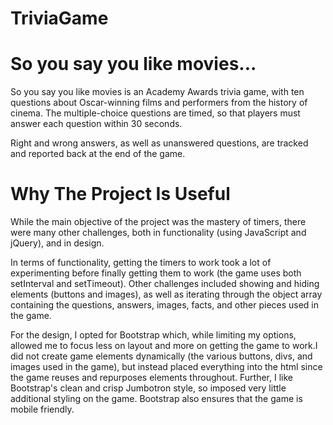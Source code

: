 # TriviaGame

# So you say you like movies...

So you say you like movies is an Academy Awards trivia game, with ten questions about Oscar-winning films and performers from the history of cinema. The multiple-choice questions are timed, so that players must answer each question within 30 seconds. 

Right and wrong answers, as well as unanswered questions, are tracked and reported back at the end of the game.

# Why The Project Is Useful

While the main objective of the project was the mastery of timers, there were many other challenges, both in functionality (using JavaScript and jQuery), and in design. 

In terms of functionality, getting the timers to work took a lot of experimenting before finally getting them to work (the game uses both setInterval and setTimeout). Other challenges included showing and hiding elements (buttons and images), as well as iterating through the object array containing the questions, answers, images, facts, and other pieces used in the game. 

For the design, I opted for Bootstrap which, while limiting my options, allowed me to focus less on layout and more on getting the game to work.I did not create game elements dynamically (the various buttons, divs, and images used in the game), but instead placed everything into the html since the game reuses and repurposes elements throughout. Further, I like Bootstrap's clean and crisp Jumbotron style, so imposed very little additional styling on the game. Bootstrap also ensures that the game is mobile friendly.

